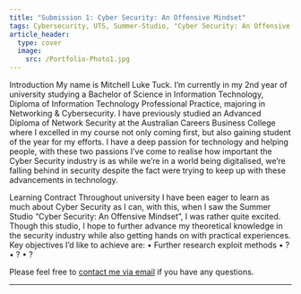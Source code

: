 ```yaml
---
title: "Submission 1: Cyber Security: An Offensive Mindset"
tags: Cybersecurity, UTS, Summer-Studio, "Cyber Security: An Offensive Mindset", Sprint-1
article_header:
  type: cover
  image:
    src: /Portfolio-Photo1.jpg
---
```


Introduction
My name is Mitchell Luke Tuck. I’m currently in my 2nd year of university studying a Bachelor of Science in Information Technology, Diploma of Information Technology Professional Practice, majoring in Networking & Cybersecurity. I have previously studied an Advanced Diploma of Network Security at the Australian Careers Business College where I excelled in my course not only coming first, but also gaining student of the year for my efforts. I have a deep passion for technology and helping people, with these two passions I’ve come to realise how important the Cyber Security industry is as while we’re in a world being digitalised, we’re falling behind in security despite the fact were trying to keep up with these advancements in technology.

Learning Contract
Throughout university I have been eager to learn as much about Cyber Security as I can, with this, when I saw the Summer Studio “Cyber Security: An Offensive Mindset”, I was rather quite excited. Though this studio, I hope to further advance my theoretical knowledge in the security industry while also getting hands on with practical experiences.
Key objectives I’d like to achieve are:
•	Further research exploit methods
•	?
•	?
•	?


Please feel free to [contact me via email](mailto:mitchell.l.tuck@student.uts.edu.au) if you have any questions.

<!--more-->

---
